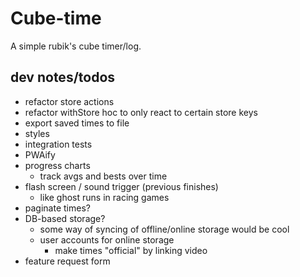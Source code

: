 # Cube-time

A simple rubik's cube timer/log.

## dev notes/todos

- refactor store actions
- refactor withStore hoc to only react to certain store keys
- export saved times to file
- styles
- integration tests
- PWAify
- progress charts
  - track avgs and bests over time
- flash screen / sound trigger (previous finishes)
  - like ghost runs in racing games
- paginate times?
- DB-based storage?
  - some way of syncing of offline/online storage would be cool
  - user accounts for online storage
    - make times "official" by linking video
- feature request form
